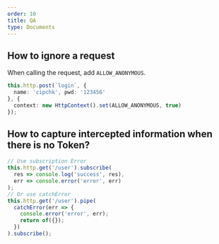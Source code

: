```yaml
---
order: 10
title: QA
type: Documents
---
```


## How to ignore a request

When calling the request, add `ALLOW_ANONYMOUS`.

```ts
this.http.post(`login`, {
  name: 'cipchk', pwd: '123456'
}, {
  context: new HttpContext().set(ALLOW_ANONYMOUS, true)
});
```

## How to capture intercepted information when there is no Token?

```ts
// Use subscription Error
this.http.get('/user').subscribe(
  res => console.log('success', res),
  err => console.error('error', err)
);
// Or use catchError
this.http.get('/user').pipe(
  catchError(err => {
    console.error('error', err);
    return of({});
  })
).subscribe();
```
